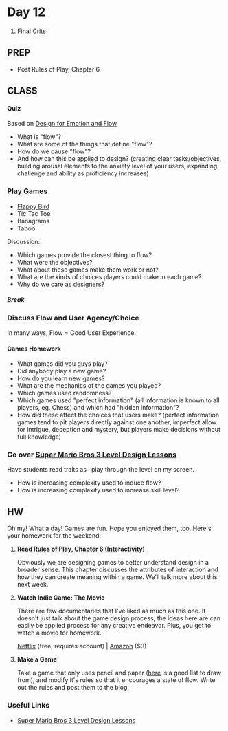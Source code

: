 Day 12
=======================================

1. Final Crits




PREP
---------------------------------------
- Post Rules of Play, Chapter 6



CLASS
---------------------------------------

#### Quiz
Based on [Design for Emotion and Flow](http://boxesandarrows.com/design-for-emotion-and-flow/)
- What is "flow"?
- What are some of the things that define "flow"?
- How do we cause "flow"?
- And how can this be applied to design? (creating clear tasks/objectives, building arousal elements to the anxiety level of your users, expanding challenge and ability as proficiency increases)




### Play Games
- [Flappy Bird](http://www.freeflappybird.org/)
- Tic Tac Toe
- Banagrams
- Taboo

Discussion:
- Which games provide the closest thing to flow?
- What were the objectives?
- What about these games make them work or not?
- What are the kinds of choices players could make in each game?
- Why do we care as designers?



##### Break




### Discuss Flow and User Agency/Choice

In many ways, Flow = Good User Experience. 

 #### Games Homework
- What games did you guys play?
- Did anybody play a new game?
- How do you learn new games?
- What are the mechanics of the games you played?
- Which games used randomness?
- Which games used "perfect information" (all information is known to all players, eg. Chess) and which had "hidden information"?
- How did these affect the choices that users make? (perfect information games tend to pit players directly against one another, imperfect allow for intrigue, deception and mystery, but players make decisions without full knowledge)





### Go over [Super Mario Bros 3 Level Design Lessons](http://www.significant-bits.com/super-mario-bros-3-level-design-lessons)
Have students read traits as I play through the level on my screen.

- How is increasing complexity used to induce flow?
- How is increasing complexity used to increase skill level?






HW
---------------------------------------

Oh my! What a day! Games are fun. Hope you enjoyed them, too. Here's your homework for the weekend:

1. **Read [Rules of Play, Chapter 6 (Interactivity)](http://teaching.thomhines.com/resources/Rules%20of%20Play,%20Chapter%206.pdf)**

	Obviously we are designing games to better understand design in a broader sense. This chapter discusses the attributes of interaction and how they can create meaning within a game. We'll talk more about this next week.


2. **Watch Indie Game: The Movie**

	There are few documentaries that I've liked as much as this one. It doesn't just talk about the game design process; the ideas here are can easily be applied process for any creative endeavor. Plus, you get to watch a movie for homework.

	[Netflix](http://www.netflix.com/WiMovie/70229918?movieid=70229918&trkid=222336&strkid=1928561577_0_0) (free, requires account) | [Amazon](http://www.amazon.com/Indie-Game-Movie-Jonathan-Blow/dp/B008DGRG28) ($3)


3. **Make a Game**

	Take a game that only uses pencil and paper ([here](http://boardgames.about.com/od/paperpencil/) is a good list to draw from), and modify it's rules so that it encourages a state of flow. Write out the rules and post them to the blog.


### Useful Links
- [Super Mario Bros 3 Level Design Lessons](http://www.significant-bits.com/super-mario-bros-3-level-design-lessons)

	
